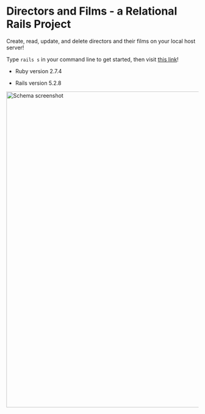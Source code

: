 # Directors and Films - a Relational Rails Project 
Create, read, update, and delete directors and their films on your local host server!

Type `rails s` in your command line to get started, then visit [this link](http://localhost:3000/directors)!

* Ruby version 2.7.4

* Rails version 5.2.8

<img width="829" alt="Schema screenshot" src="https://user-images.githubusercontent.com/98491210/168607683-4a760228-fc51-4e75-9675-e8a8ac50d950.png">
